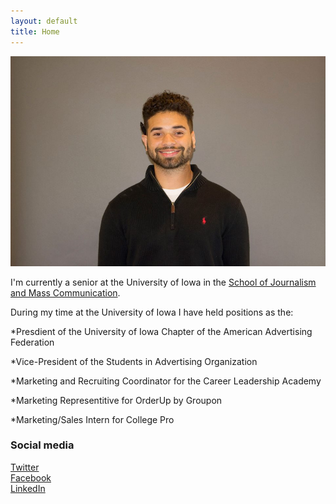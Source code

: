 ```yaml
---
layout: default
title: Home
---
```


![logo](public/ProPicture.jpg)

I'm currently a senior at the University of Iowa in the [School of Journalism and Mass Communication](https://clas.uiowa.edu/sjmc/profiles/estevan-dixon).

During my time at the University of Iowa I have held positions as the: 

*Presdient of the University of Iowa Chapter of the American Advertising Federation 

*Vice-President of the Students in Advertising Organization

*Marketing and Recruiting Coordinator for the Career Leadership Academy

*Marketing Representitive for OrderUp by Groupon

*Marketing/Sales Intern for College Pro 

### Social media

<!-- go to http://fontawesome.io/icons/ to see more icons -->
<p class="social-icons">
<a href="http://twitter.com/iamEstevan"><i class="fa fa-twitter-square" aria-hidden="true"></i>Twitter</a>
<br>
<a href="http://facebook.com/estevand1"><i class="fa fa-facebook-square" aria-hidden="true"></i>Facebook</a>
<br>
<a href="http://linkedin.com/in/estevan-dixon-61b947b6"><i class="fa fa-linkedin-square" aria-hidden="true"></i>LinkedIn</a>
</p>
 

